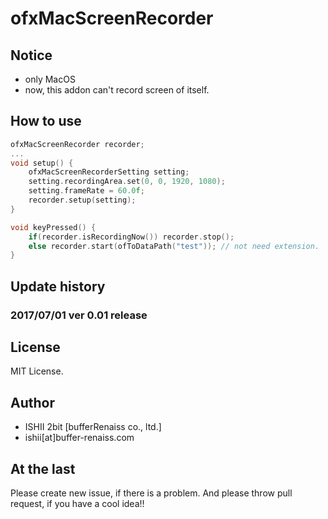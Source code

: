 # ofxMacScreenRecorder

## Notice

* only MacOS
* now, this addon can't record screen of itself.

## How to use

```cpp
ofxMacScreenRecorder recorder;
...
void setup() {
    ofxMacScreenRecorderSetting setting;
    setting.recordingArea.set(0, 0, 1920, 1080);
    setting.frameRate = 60.0f;
    recorder.setup(setting);
}

void keyPressed() {
    if(recorder.isRecordingNow()) recorder.stop();
    else recorder.start(ofToDataPath("test")); // not need extension.
}
```

##  Update history

### 2017/07/01 ver 0.01 release

## License

MIT License.

## Author

- ISHII 2bit [bufferRenaiss co., ltd.]
- ishii[at]buffer-renaiss.com

## At the last

Please create new issue, if there is a problem. And please throw pull request, if you have a cool idea!!